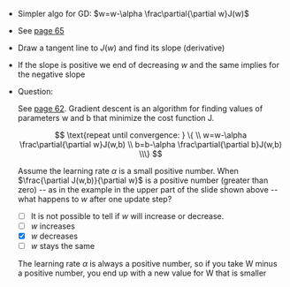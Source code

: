 * Simpler algo for GD: $w=w-\alpha \frac\partial{\partial w}J(w)$
* See [page 65](../Lecture.pdf)
* Draw a tangent line to $J(w)$ and find its slope (derivative)
* If the slope is positive we end of decreasing $w$ and the same implies for the negative slope
* Question:

    See [page 62](../Lecture.pdf). Gradient descent is an algorithm for finding values of parameters w and b that minimize the cost function J. 
    
    $$
    \text{repeat until convergence: } \{ \\
    w=w-\alpha \frac\partial{\partial w}J(w,b) \\
    b=b-\alpha \frac\partial{\partial b}J(w,b) \\\}
    $$

    Assume the learning rate $\alpha$ is a small positive number. When $\frac{\partial J(w,b)}{\partial w}$ is a positive number (greater than zero) -- as in the example in the upper part of the slide shown above -- what happens to $w$ after one update step?

    * [ ] It is not possible to tell if $w$ will increase or decrease. 
    * [ ] $w$ increases
    * [x] $w$ decreases
    * [ ] $w$ stays the same

    The learning rate $\alpha$ is always a positive number, so if you take W minus a positive number, you end up with a new value for W that is smaller